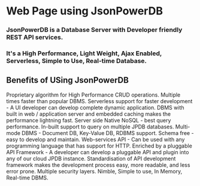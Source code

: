 # Web Page using JsonPowerDB

###  JsonPowerDB is a Database Server with Developer friendly REST API services.
### It's a High Performance, Light Weight, Ajax Enabled, Serverless, Simple to Use, Real-time Database.

## Benefits of USing JsonPowerDB
Proprietary algorithm for High Performance CRUD operations. Multiple times faster than popular DBMS.
Serverless support for faster development - A UI developer can develop complete dynamic application.
DBMS with built in web / application server and embedded caching makes the performance lightning fast.
Server side Native NoSQL - best query performance.
In-built support to query on multiple JPDB databases.
Multi-mode DBMS - Document DB, Key-Value DB, RDBMS support.
Schema free - easy to develop and maintain.
Web-services API - Can be used with any programming language that has support for HTTP.
Enriched by a pluggable API Framework - A developer can develop a pluggable API and plugin into any of our cloud JPDB instance.
Standardisation of API development framework makes the development process easy, more readable, and less error prone.
Multiple security layers.
Nimble, Simple to use, In Memory, Real-time DBMS.
